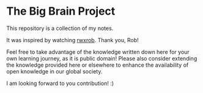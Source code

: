 # The Big Brain Project 

This repository is a collection of my notes.

It was inspired by watching [rwxrob](https://twitch.tv/rwxrob). Thank you, Rob!

Feel free to take advantage of the knowledge written down here for your own learning journey, as it is public domain!
Please also consider extending the knowledge provided here or elsewhere to enhance the availability of open knowledge in our global society.

I am looking forward to you contribution! :)
